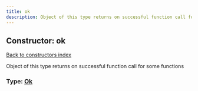 ```yaml
---
title: ok
description: Object of this type returns on successful function call for some functions
---
```

## Constructor: ok  
[Back to constructors index](index.md)



Object of this type returns on successful function call for some functions




### Type: [Ok](../types/Ok.md)


